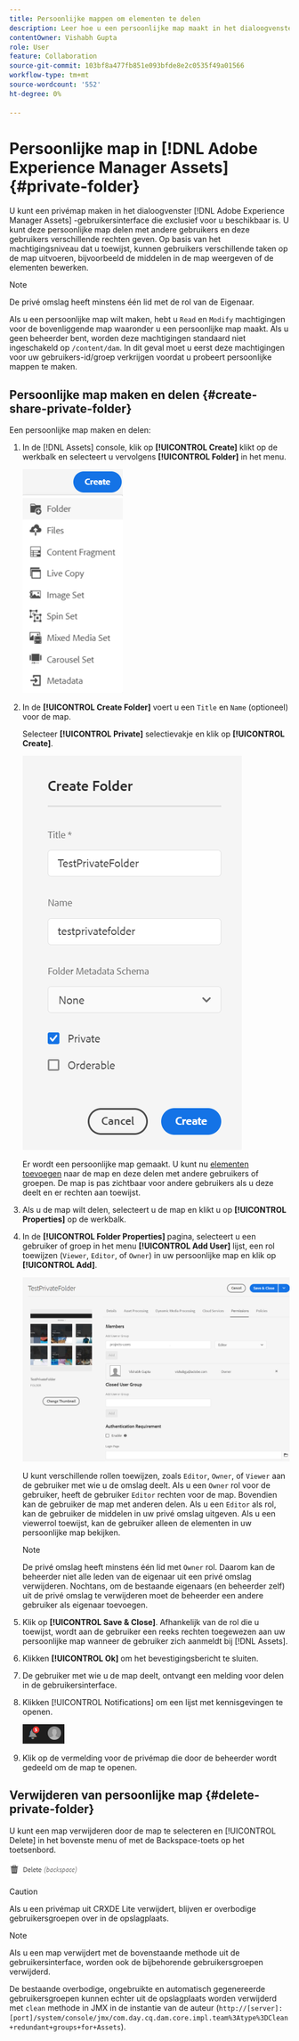 ```yaml
---
title: Persoonlijke mappen om elementen te delen
description: Leer hoe u een persoonlijke map maakt in het dialoogvenster [!DNL Adobe Experience Manager Assets] en deelt het met andere gebruikers en wijst verschillende voorrechten aan hen toe.
contentOwner: Vishabh Gupta
role: User
feature: Collaboration
source-git-commit: 103bf8a477fb851e093bfde8e2c0535f49a01566
workflow-type: tm+mt
source-wordcount: '552'
ht-degree: 0%

---
```


# Persoonlijke map in [!DNL Adobe Experience Manager Assets] {#private-folder}

U kunt een privémap maken in het dialoogvenster [!DNL Adobe Experience Manager Assets] -gebruikersinterface die exclusief voor u beschikbaar is. U kunt deze persoonlijke map delen met andere gebruikers en deze gebruikers verschillende rechten geven. Op basis van het machtigingsniveau dat u toewijst, kunnen gebruikers verschillende taken op de map uitvoeren, bijvoorbeeld de middelen in de map weergeven of de elementen bewerken.

>[!NOTE]
>
>De privé omslag heeft minstens één lid met de rol van de Eigenaar.
>
>Als u een persoonlijke map wilt maken, hebt u `Read` en `Modify` machtigingen voor de bovenliggende map waaronder u een persoonlijke map maakt. Als u geen beheerder bent, worden deze machtigingen standaard niet ingeschakeld op `/content/dam`. In dit geval moet u eerst deze machtigingen voor uw gebruikers-id/groep verkrijgen voordat u probeert persoonlijke mappen te maken.

## Persoonlijke map maken en delen  {#create-share-private-folder}

Een persoonlijke map maken en delen:

1. In de [!DNL Assets] console, klik op **[!UICONTROL Create]** klikt op de werkbalk en selecteert u vervolgens **[!UICONTROL Folder]** in het menu.

   ![Map met elementen maken](assets/create-folder.png)

1. In de **[!UICONTROL Create Folder]** voert u een `Title` en `Name` (optioneel) voor de map.

   Selecteer **[!UICONTROL Private]** selectievakje en klik op **[!UICONTROL Create]**.

   ![chlimage_1-413](assets/create-private-folder.png)

   Er wordt een persoonlijke map gemaakt. U kunt nu [elementen toevoegen](add-assets.md#upload-assets) naar de map en deze delen met andere gebruikers of groepen. De map is pas zichtbaar voor andere gebruikers als u deze deelt en er rechten aan toewijst.

1. Als u de map wilt delen, selecteert u de map en klikt u op **[!UICONTROL Properties]** op de werkbalk.

1. In de **[!UICONTROL Folder Properties]** pagina, selecteert u een gebruiker of groep in het menu **[!UICONTROL Add User]** lijst, een rol toewijzen (`Viewer`, `Editor`, of `Owner`) in uw persoonlijke map en klik op **[!UICONTROL Add]**.

   ![assign-user-group](assets/assign-permissions-private-folder.png)

   U kunt verschillende rollen toewijzen, zoals `Editor`, `Owner`, of `Viewer` aan de gebruiker met wie u de omslag deelt. Als u een `Owner` rol voor de gebruiker, heeft de gebruiker `Editor` rechten voor de map. Bovendien kan de gebruiker de map met anderen delen. Als u een `Editor` als rol, kan de gebruiker de middelen in uw privé omslag uitgeven. Als u een viewerrol toewijst, kan de gebruiker alleen de elementen in uw persoonlijke map bekijken.

   >[!NOTE]
   >
   >De privé omslag heeft minstens één lid met `Owner` rol. Daarom kan de beheerder niet alle leden van de eigenaar uit een privé omslag verwijderen. Nochtans, om de bestaande eigenaars (en beheerder zelf) uit de privé omslag te verwijderen moet de beheerder een andere gebruiker als eigenaar toevoegen.

1. Klik op **[!UICONTROL Save & Close]**. Afhankelijk van de rol die u toewijst, wordt aan de gebruiker een reeks rechten toegewezen aan uw persoonlijke map wanneer de gebruiker zich aanmeldt bij [!DNL Assets].
1. Klikken **[!UICONTROL Ok]** om het bevestigingsbericht te sluiten.
1. De gebruiker met wie u de map deelt, ontvangt een melding voor delen in de gebruikersinterface.

1. Klikken [!UICONTROL Notifications] om een lijst met kennisgevingen te openen.

   ![melding](assets/notification-icon.png)

1. Klik op de vermelding voor de privémap die door de beheerder wordt gedeeld om de map te openen.

## Verwijderen van persoonlijke map {#delete-private-folder}

U kunt een map verwijderen door de map te selecteren en [!UICONTROL Delete] in het bovenste menu of met de Backspace-toets op het toetsenbord.

![Optie verwijderen in bovenste menu](assets/delete-option.png)

>[!CAUTION]
>
>Als u een privémap uit CRXDE Lite verwijdert, blijven er overbodige gebruikersgroepen over in de opslagplaats.

>[!NOTE]
>
>Als u een map verwijdert met de bovenstaande methode uit de gebruikersinterface, worden ook de bijbehorende gebruikersgroepen verwijderd.
>
>De bestaande overbodige, ongebruikte en automatisch gegenereerde gebruikersgroepen kunnen echter uit de opslagplaats worden verwijderd met `clean` methode in JMX in de instantie van de auteur (`http://[server]:[port]/system/console/jmx/com.day.cq.dam.core.impl.team%3Atype%3DClean+redundant+groups+for+Assets`).
